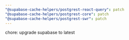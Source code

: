 ```yaml
---
"@supabase-cache-helpers/postgrest-react-query": patch
"@supabase-cache-helpers/postgrest-core": patch
"@supabase-cache-helpers/postgrest-swr": patch
---
```


chore: upgrade supabase to latest
